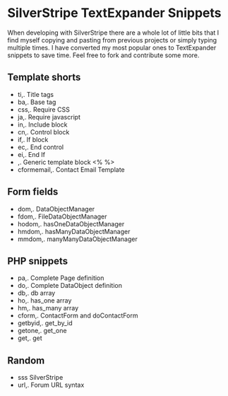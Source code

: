 # SilverStripe TextExpander Snippets
When developing with SilverStripe there are a whole lot of little bits that I find myself copying and pasting from previous projects or simply typing multiple times. I have converted my most popular ones to TextExpander snippets to save time. Feel free to fork and contribute some more. 

## Template shorts
 - ti,.		Title tags
 - ba,.		Base tag
 - css,. 	Require CSS
 - ja,. 	Require javascript
 - in,.		Include block
 - cn,. 	Control block
 - if,.		If block
 - ec,.		End control
 - ei,.		End If
 - ,.		Generic template block <% %>
 - cformemail,.	Contact Email Template 	
 
## Form fields
 - dom,.	DataObjectManager
 - fdom,.	FileDataObjectManager
 - hodom,.	hasOneDataObjectManager
 - hmdom,.	hasManyDataObjectManager
 - mmdom,.	manyManyDataObjectManager

## PHP snippets
 - pa,.		Complete Page definition
 - do,.		Complete DataObject definition
 - db,.		db array
 - ho,.		has_one array
 - hm,.		has_many array	 
 - cform,.	ContactForm and doContactForm
 - getbyid,. get_by_id
 - getone,.	get_one
 - get,.	get
 
## Random
 - sss		SilverStripe
 - url,.	Forum URL syntax
